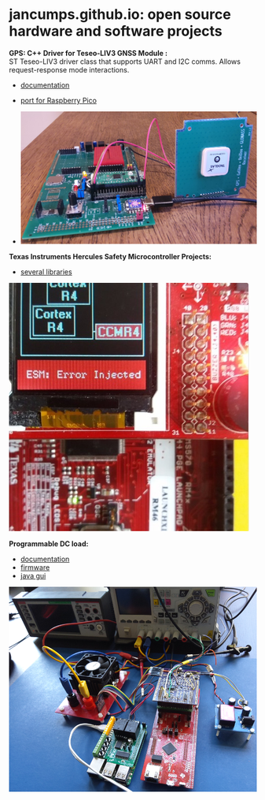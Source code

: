 # jancumps.github.io: open source hardware and software projects

**GPS: C++ Driver for Teseo-LIV3 GNSS Module :**  
ST Teseo-LIV3 driver class that supports UART and I2C comms. Allows request-response mode interactions.
* [documentation](https://community.element14.com/technologies/embedded/b/blog/posts/c-library-for-st-teseo-gps---pt-1-pico-and-i2c-support)
* [port for Raspberry Pico](https://github.com/jancumps/pico_gps_teseo)

* ![Pico woth a ST Teseo-LIV3 GNSS Module ](/images/teseo_pico_cover.jpg)

**Texas Instruments Hercules Safety Microcontroller Projects:**
* [several libraries](https://github.com/jancumps/hercules_libraries)

![Hercules Functional Safety Demo action picture](/images/hercules_cover.png)

**Programmable DC load:**
* [documentation](https://www.element14.com/community/docs/DOC-83867/l/programmable-electronic-load)
* [firmware](https://github.com/jancumps/msp432/tree/master/MSP432_SCPI_ElectronicLoad)
* [java gui](https://github.com/jancumps/eLoadGui)

![Programmable DC Load action picture](/images/eload_cover.png)

